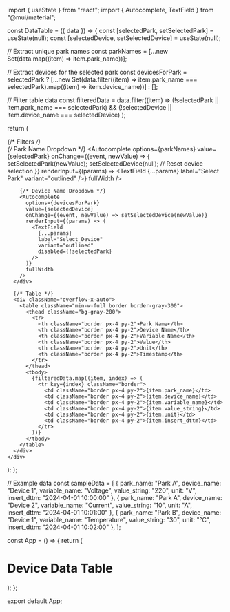 import { useState } from "react";
import { Autocomplete, TextField } from "@mui/material";

const DataTable = ({ data }) => {
  const [selectedPark, setSelectedPark] = useState(null);
  const [selectedDevice, setSelectedDevice] = useState(null);

  // Extract unique park names
  const parkNames = [...new Set(data.map((item) => item.park_name))];

  // Extract devices for the selected park
  const devicesForPark = selectedPark
    ? [...new Set(data.filter((item) => item.park_name === selectedPark).map((item) => item.device_name))]
    : [];

  // Filter table data
  const filteredData = data.filter((item) => 
    (!selectedPark || item.park_name === selectedPark) &&
    (!selectedDevice || item.device_name === selectedDevice)
  );

  return (
    <div className="p-4">
      {/* Filters */}
      <div className="flex space-x-4 mb-4">
        {/* Park Name Dropdown */}
        <Autocomplete
          options={parkNames}
          value={selectedPark}
          onChange={(event, newValue) => {
            setSelectedPark(newValue);
            setSelectedDevice(null); // Reset device selection
          }}
          renderInput={(params) => <TextField {...params} label="Select Park" variant="outlined" />}
          fullWidth
        />

        {/* Device Name Dropdown */}
        <Autocomplete
          options={devicesForPark}
          value={selectedDevice}
          onChange={(event, newValue) => setSelectedDevice(newValue)}
          renderInput={(params) => (
            <TextField 
              {...params} 
              label="Select Device" 
              variant="outlined" 
              disabled={!selectedPark} 
            />
          )}
          fullWidth
        />
      </div>

      {/* Table */}
      <div className="overflow-x-auto">
        <table className="min-w-full border border-gray-300">
          <thead className="bg-gray-200">
            <tr>
              <th className="border px-4 py-2">Park Name</th>
              <th className="border px-4 py-2">Device Name</th>
              <th className="border px-4 py-2">Variable Name</th>
              <th className="border px-4 py-2">Value</th>
              <th className="border px-4 py-2">Unit</th>
              <th className="border px-4 py-2">Timestamp</th>
            </tr>
          </thead>
          <tbody>
            {filteredData.map((item, index) => (
              <tr key={index} className="border">
                <td className="border px-4 py-2">{item.park_name}</td>
                <td className="border px-4 py-2">{item.device_name}</td>
                <td className="border px-4 py-2">{item.variable_name}</td>
                <td className="border px-4 py-2">{item.value_string}</td>
                <td className="border px-4 py-2">{item.unit}</td>
                <td className="border px-4 py-2">{item.insert_dttm}</td>
              </tr>
            ))}
          </tbody>
        </table>
      </div>
    </div>
  );
};

// Example data
const sampleData = [
  { park_name: "Park A", device_name: "Device 1", variable_name: "Voltage", value_string: "220", unit: "V", insert_dttm: "2024-04-01 10:00:00" },
  { park_name: "Park A", device_name: "Device 2", variable_name: "Current", value_string: "10", unit: "A", insert_dttm: "2024-04-01 10:01:00" },
  { park_name: "Park B", device_name: "Device 1", variable_name: "Temperature", value_string: "30", unit: "°C", insert_dttm: "2024-04-01 10:02:00" },
];

const App = () => {
  return (
    <div className="max-w-5xl mx-auto mt-10">
      <h1 className="text-2xl font-bold mb-4">Device Data Table</h1>
      <DataTable data={sampleData} />
    </div>
  );
};

export default App;
